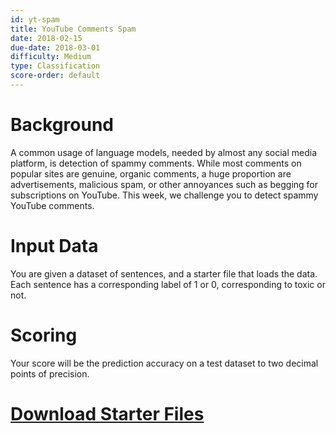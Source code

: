 ```yaml
---
id: yt-spam
title: YouTube Comments Spam
date: 2018-02-15
due-date: 2018-03-01
difficulty: Medium
type: Classification
score-order: default
---
```


# Background

A common usage of language models, needed by almost any social media platform, is detection of spammy comments. While most comments on popular sites are genuine, organic comments, a huge proportion are advertisements, malicious spam, or other annoyances such as begging for subscriptions on YouTube. This week, we challenge you to detect spammy YouTube comments.

# Input Data

You are given a dataset of sentences, and a starter file that loads the data. Each sentence has a corresponding label of 1 or 0, corresponding to toxic or not.

# Scoring

Your score will be the prediction accuracy on a test dataset to two decimal points of precision.

# [Download Starter Files](https://drive.google.com/file/d/1miM-PNq_rgP8P8FOmWgx1s3GOMIOWXRu/view?usp=sharingkj)

